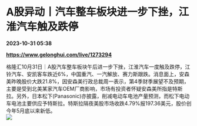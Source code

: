 # A股异动丨汽车整车板块进一步下挫，江淮汽车触及跌停

**2023-10-31 05:38**

**https://www.gelonghui.com/live/1273294**

格隆汇10月31日｜A股汽车整车板块午后进一步下挫，江淮汽车一度触及跌停，江铃汽车、安凯客车跌近6%，中国重汽、一汽解放、赛力斯跟跌。消息面上，安森美昨晚股价大跌21.8%，因安森美行政总裁周一表示，第4季财季展望不及预期，主要是受到北美某家汽车OEM厂商影响，市场有投资者怀疑安森美所指是特斯拉。另外，日本松下(Panasonic)亦披露，削减电动车电池产量预测，而松下电动车电池主要供应予特斯拉。特斯拉隔夜美股市场收跌4.79%报197.36美元，股价创今年5月底以来新低。  
![](https://img5.gelonghui.com/live/5629d-aafde3e2-44e6-44e5-ac06-7436b8428ae1.jpg)